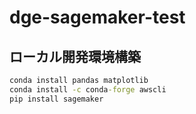 # dge-sagemaker-test

## ローカル開発環境構築

```cmd
conda install pandas matplotlib
conda install -c conda-forge awscli
pip install sagemaker
```
